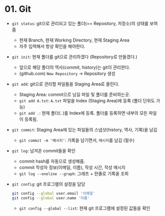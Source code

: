 # 01. Git

- `git status`: git으로 관리되고 있는 폴더(== Repository, 저장소)의 상태를 보여줌

  - 현재 Branch, 현재 Working Directory, 현재 Staging Area
  - 자주 입력해서 항상 확인을 해야한다.

- `git init`: 현재 폴더를 git으로 관리하겠다 (Repository로 만들겠다.)

  - 앞으로 해당 폴더의 역사(commit, history)는 git이 관리한다.
  - (github.com)  `New Repository` -> Repository 생성

- `git add`: git으로 관리할 파일들을 Staging Area로 올린다.

  - Staging Area: commit으르 남길 파일 및 폴더를 준비하는곳.
  - `git add A.txt`: `A.txt` 파일을 Index (Staging Area)에 등록 (폴더 단위도 가능)
  - `git add .`: 현재 폴더(`.`)를 Index에 등록. 폴더를 등록하면 내부의 모든 파일이 등록됨.

- `git commit`: Staging Area에 있는 파일들의 스냅샷(history, 역사, 기록)을 남김

  - `git commit -m '메시지'`: 기록을 남기면서, `메시지`를 남김 (필수)

- `git log`: 남겨온 commit들을 확인

  - commit hash를 자동으로 생성해줌.
  - commit 작성자 정보(이메일, 이름), 작성 시간, 작성 메시지
  - `git log --oneline --graph`: 그래프 + 한줄로 기록을 조회

- `git config`: git 프로그램의 설정을 담당

  ```bash
  git config --global user.email '이메일'
  git config --global user.name '이름'
  ```

  - `git config --global --list`: 현재 git 프로그램에 설정된 값들을 확인
